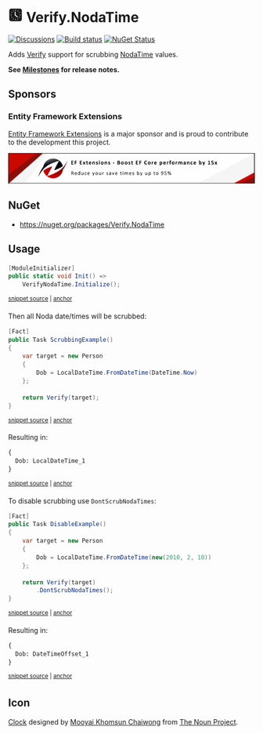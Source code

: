# <img src="/src/icon.png" height="30px"> Verify.NodaTime

[![Discussions](https://img.shields.io/badge/Verify-Discussions-yellow?svg=true&label=)](https://github.com/orgs/VerifyTests/discussions)
[![Build status](https://ci.appveyor.com/api/projects/status/ej794va900x9257f?svg=true)](https://ci.appveyor.com/project/SimonCropp/Verify-NodaTime)
[![NuGet Status](https://img.shields.io/nuget/v/Verify.NodaTime.svg)](https://www.nuget.org/packages/Verify.NodaTime/)

Adds [Verify](https://github.com/VerifyTests/Verify) support for scrubbing [NodaTime](https://nodatime.org/) values.

**See [Milestones](../../milestones?state=closed) for release notes.**


## Sponsors


### Entity Framework Extensions<!-- include: zzz. path: /docs/zzz.include.md -->

[Entity Framework Extensions](https://entityframework-extensions.net/) is a major sponsor and is proud to contribute to the development this project.

[![Entity Framework Extensions](docs/zzz.png)](https://entityframework-extensions.net)<!-- endInclude -->


## NuGet

 * https://nuget.org/packages/Verify.NodaTime


## Usage

<!-- snippet: enable -->
<a id='snippet-enable'></a>
```cs
[ModuleInitializer]
public static void Init() =>
    VerifyNodaTime.Initialize();
```
<sup><a href='/src/Tests/ModuleInitializer.cs#L3-L9' title='Snippet source file'>snippet source</a> | <a href='#snippet-enable' title='Start of snippet'>anchor</a></sup>
<!-- endSnippet -->

Then all Noda date/times will be scrubbed:

<!-- snippet: Example -->
<a id='snippet-Example'></a>
```cs
[Fact]
public Task ScrubbingExample()
{
    var target = new Person
    {
        Dob = LocalDateTime.FromDateTime(DateTime.Now)
    };

    return Verify(target);
}
```
<sup><a href='/src/Tests/Tests.cs#L23-L36' title='Snippet source file'>snippet source</a> | <a href='#snippet-Example' title='Start of snippet'>anchor</a></sup>
<!-- endSnippet -->

Resulting in:

<!-- snippet: Tests.ScrubbingExample.verified.txt -->
<a id='snippet-Tests.ScrubbingExample.verified.txt'></a>
```txt
{
  Dob: LocalDateTime_1
}
```
<sup><a href='/src/Tests/Tests.ScrubbingExample.verified.txt#L1-L3' title='Snippet source file'>snippet source</a> | <a href='#snippet-Tests.ScrubbingExample.verified.txt' title='Start of snippet'>anchor</a></sup>
<!-- endSnippet -->

To disable scrubbing use `DontScrubNodaTimes`:

<!-- snippet: Disable -->
<a id='snippet-Disable'></a>
```cs
[Fact]
public Task DisableExample()
{
    var target = new Person
    {
        Dob = LocalDateTime.FromDateTime(new(2010, 2, 10))
    };

    return Verify(target)
        .DontScrubNodaTimes();
}
```
<sup><a href='/src/Tests/Tests.cs#L38-L52' title='Snippet source file'>snippet source</a> | <a href='#snippet-Disable' title='Start of snippet'>anchor</a></sup>
<!-- endSnippet -->

Resulting in:

<!-- snippet: Tests.DisableExample.verified.txt -->
<a id='snippet-Tests.DisableExample.verified.txt'></a>
```txt
{
  Dob: DateTimeOffset_1
}
```
<sup><a href='/src/Tests/Tests.DisableExample.verified.txt#L1-L3' title='Snippet source file'>snippet source</a> | <a href='#snippet-Tests.DisableExample.verified.txt' title='Start of snippet'>anchor</a></sup>
<!-- endSnippet -->


## Icon

[Clock](https://thenounproject.com/term/clock/731041/) designed by [Mooyai Khomsun Chaiwong](https://thenounproject.com/mooyai/) from [The Noun Project](https://thenounproject.com/).
